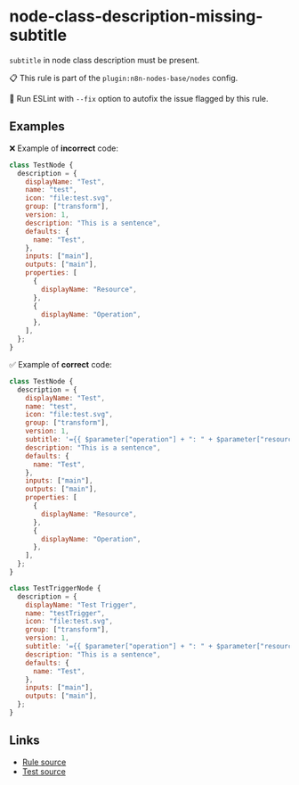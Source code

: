 [//]: # "File generated from a template. Do not edit this file directly."

# node-class-description-missing-subtitle

`subtitle` in node class description must be present.

📋 This rule is part of the `plugin:n8n-nodes-base/nodes` config.

🔧 Run ESLint with `--fix` option to autofix the issue flagged by this rule.

## Examples

❌ Example of **incorrect** code:

```js
class TestNode {
  description = {
    displayName: "Test",
    name: "test",
    icon: "file:test.svg",
    group: ["transform"],
    version: 1,
    description: "This is a sentence",
    defaults: {
      name: "Test",
    },
    inputs: ["main"],
    outputs: ["main"],
    properties: [
      {
        displayName: "Resource",
      },
      {
        displayName: "Operation",
      },
    ],
  };
}
```

✅ Example of **correct** code:

```js
class TestNode {
  description = {
    displayName: "Test",
    name: "test",
    icon: "file:test.svg",
    group: ["transform"],
    version: 1,
    subtitle: '={{ $parameter["operation"] + ": " + $parameter["resource"] }}',
    description: "This is a sentence",
    defaults: {
      name: "Test",
    },
    inputs: ["main"],
    outputs: ["main"],
    properties: [
      {
        displayName: "Resource",
      },
      {
        displayName: "Operation",
      },
    ],
  };
}

class TestTriggerNode {
  description = {
    displayName: "Test Trigger",
    name: "testTrigger",
    icon: "file:test.svg",
    group: ["transform"],
    version: 1,
    subtitle: '={{ $parameter["operation"] + ": " + $parameter["resource"] }}',
    description: "This is a sentence",
    defaults: {
      name: "Test",
    },
    inputs: ["main"],
    outputs: ["main"],
  };
}
```

## Links

- [Rule source](../../lib/rules/node-class-description-missing-subtitle.ts)
- [Test source](../../tests/node-class-description-missing-subtitle.test.ts)
